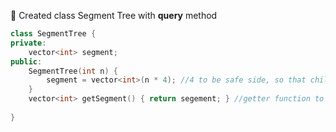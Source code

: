 📌 Created class Segment Tree with **query** method

```cpp
class SegmentTree {
private:
	vector<int> segment;
public:
	SegmentTree(int n) {
		segment = vector<int>(n * 4); //4 to be safe side, so that child's child does not give runtime error
	}
	vector<int> getSegment() { return segement; } //getter function to get the segement
	
}
```
